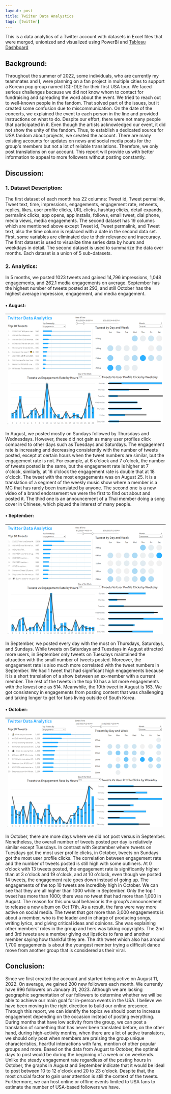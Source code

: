 ```yaml
---
layout: post
title: Twiiter Data Analystics
tags: [twitter]
---
```

This is a data analytics of a Twitter account with datasets in Excel files that were merged, unionized and visualized using PowerBi and [Tableau Dashboard]([https://markdowntutorial.com/](https://public.tableau.com/app/profile/van8400/viz/TwitterDataAnalytics_16738548507100/TwitterDataAnalytics))

## Background: 

Throughout the summer of 2022, some individuals, who are currently my teammates and I, were planning on a fan project in multiple cities to support a Korean pop group named (G)I-DLE for their first USA tour. We faced serious challenges because we did not know whom to contact for fundraising and spreading the word about the event. We tried to reach out to well-known people in the fandom. That solved part of the issues, but it created some confusion due to miscommunication. 
On the date of the concerts, we explained the event to each person in the line and provided instructions on what to do. Despite our effort, there were not many people that participated in it. Even though the artists acknowledged our event, it did not show the unity of the fandom. Thus, to establish a dedicated source for USA fandom about projects, we created the account.
There are many existing accounts for updates on news and social media posts for the group's members but not a lot of reliable translations. Therefore, we only post translations on our account. This report will provide us with better information to appeal to more followers without posting constantly.

## Discussion:

### 1.	Dataset Description:

The first dataset of each month has 22 columns: Tweet id, Tweet permalink, Tweet text, time, impressions, engagements, engagement rate, retweets, replies, likes, user profile clicks, URL clicks, hashtag clicks, detail expands, permalink clicks, app opens, app installs, follows, email tweet, dial phone, media views, media engagements. The second dataset has 19 columns which are mentioned above except Tweet id, Tweet permalink, and Tweet text, also the time column is replaced with a date in the second data set.
First, some variables are eliminated due to their relevance and inaccuracy. The first dataset is used to visualize time series data by hours and weekdays in detail. The second dataset is used to summarize the data over months. Each dataset is a union of 5 sub-datasets. 

### 2.	Analytics:

In 5 months, we posted 1023 tweets and gained 14,796 impressions, 1,048 engagements, and 262.1 media engagements on average. September has the highest number of tweets posted at 293, and still October has the highest average impression, engagement, and media engagement.

#### •	August:
| ![Aug.png](https://github.com/vankngo/vankngo.github.io/blob/master/assets/portfolio/twitter/Aug.png?raw=true) | 
|:--:| 

In August, we posted mostly on Sundays followed by Thursdays and Wednesdays. However, these did not gain as many user profiles click compared to other days such as Tuesdays and Saturdays. 
The engagement rate is increasing and decreasing consistently with the number of tweets posted, except at certain hours when the tweet numbers are similar, but the engagement rate is not. For example, at 6 o'clock and 7 o'clock, the number of tweets posted is the same, but the engagement rate is higher at 7 o'clock, similarly, at 16 o'clock the engagement rate is double that at 18 o'clock. 
The tweet with the most engagements was on August 25. It is a translation of a segment of the weekly music show where a member is a MC that has rarely been translated by anyone. The second one is a new video of a brand endorsement we were the first to find out about and posted it. The third one is an announcement of a Thai member doing a song cover in Chinese, which piqued the interest of many people.

#### •	September:
| ![Sep.png](https://github.com/vankngo/vankngo.github.io/blob/master/assets/portfolio/twitter/Sep.png?raw=true) | 
|:--:| 

In September, we posted every day with the most on Thursdays, Saturdays, and Sundays. While tweets on Saturdays and Tuesdays in August attracted more users, in September only tweets on Tuesdays maintained the attraction with the small number of tweets posted. 
Moreover, the engagement rate is also much more correlated with the tweet numbers in September.
We had 1 tweet that had significant high engagements because it is a short translation of a show between an ex-member with a current member. The rest of the tweets in the top 10 has a lot more engagements with the lowest one as 514. Meanwhile, the 10th tweet in August is 163. We got consistency in engagements from posting content that was challenging and taking longer to get for fans living outside of South Korea.

#### •	October:
| ![Oct.png](https://github.com/vankngo/vankngo.github.io/blob/master/assets/portfolio/twitter/Oct.png?raw=true) | 
|:--:| 

In October, there are more days where we did not post versus in September. Nonetheless, the overall number of tweets posted per day is relatively similar except Tuesdays. In contrast with September where tweets on Tuesdays got the most user profile clicks, in October, tweets on Sundays got the most user profile clicks. 
The correlation between engagement rate and the number of tweets posted is still high with some outliners. At 0 o’clock with 13 tweets posted, the engagement rate is significantly higher than at 3 o'clock and 19 o'clock, and at 10 o'clock, even though we posted 14 tweets, the engagement rate goes down instead of going up. 
The engagements of the top 10 tweets are incredibly high in October. We can see that they are all higher than 1000 while in September. Only the top 1 tweet has more than 1000; there was no tweet that had more than 1,000 in August. The reason for this unusual behavior is the group’s announcement to release a new album on Oct 17th. As a result, the fans were way more active on social media. 
The tweet that got more than 3,000 engagements is about a member, who is the leader and in charge of producing songs, writing lyrics, and giving critical ideas and opinions. She was explaining other members' roles in the group and hers was taking copyrights. The 2nd and 3rd tweets are a member giving out lipsticks to fans and another member saying how thankful they are. The 4th tweet which also has around 1,700 engagements is about the youngest member trying a difficult dance move from another group that is considered as their viral. 

## Conclusion:

Since we first created the account and started being active on August 11, 2022. On average, we gained 200 new followers each month. We currently have 996 followers on January 31, 2023. Although we are lacking geographic segmentation of our followers to determine whether we will be able to achieve our main goal for in-person events in the USA. I believe we have been moving in the right direction to build our online presence. Through this report, we can identify the topics we should post to increase engagement depending on the occasion instead of posting everything. 
During months that have low activity from the group, we can post a translation of something that has never been translated before, on the other hand, during high-activity months, when there are a lot of active translators, we should only post when members are praising the group unique characteristics, heartful interactions with fans, mention of other popular groups and more. Based on the data from August to October, the optimal days to post would be during the beginning of a week or on weekends. 
Unlike the steady engagement rate regardless of the posting hours in October, the graphs in August and September indicate that it would be ideal to post between 10 to 12 o'clock and 20 to 23 o'clock. Despite that, the most crucial factor to gain user attention is still the context of the tweets. Furthermore, we can host online or offline events limited to USA fans to estimate the number of USA-based followers we have. 

